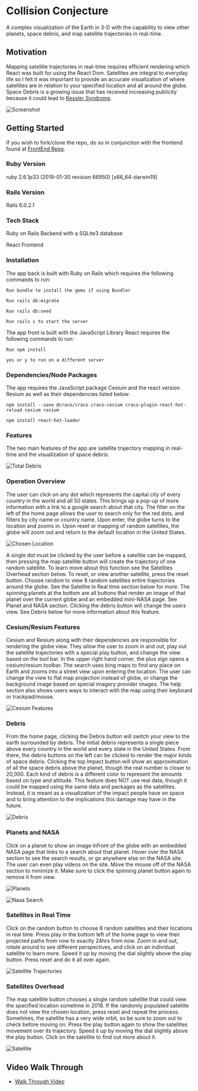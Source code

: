 # Collision Conjecture

A complex visualization of the Earth in 3-D with the capability to view other planets, space debris, and map satellite trajectories in real-time.  

## Motivation

Mapping satellite trajectories in real-time requires efficient rendering which React was built for using the React Dom. Satellites are integral to everyday life so I felt it was important to provide an accurate visualization of where satellites are in relation to your specified location and all around the globe. Space Debris is a growing issue that has received increasing publicity because it could lead to [Kessler Syndrome](https://www.nasa.gov/centers/wstf/site_tour/remote_hypervelocity_test_laboratory/micrometeoroid_and_orbital_debris.html).  

![Screenshot](home.png)

## Getting Started

If you wish to fork/clone the repo, do so in conjunction with the frontend found at [FrontEnd Repo](https://github.com/miriamgrigsby/collision-conjecture-front). 

### Ruby Version 

ruby 2.6.1p33 (2019-01-30 revision 66950) [x86_64-darwin19]

### Rails Version

Rails 6.0.2.1

### Tech Stack

Ruby on Rails Backend with a SQLite3 database 

React Frontend 

### Installation

The app back is built with Ruby on Rails which requires the following commands to run: 

    Run bundle to install the gems if using Bundler
    
    Run rails db:migrate
    
    Run rails db:seed

    Run rails s to start the server
    
The app front is built with the JavaScript Library React requires the following commands to run: 
    
    Run npm install
    
    yes or y to run on a different server 
    
### Dependencies/Node Packages

The app requires the JavaScript package Cesium and the react version Resium as well as their dependencies listed below: 

    npm install --save @craco/craco craco-cesium craco-plugin-react-hot-reload cesium resium
    
    npm install react-hot-loader
    
### Features

The two main features of the app are satellite trajectory mapping in real-time and the visualization of space debris. 

![Total Debris](allDebris.png)

### Operation Overview

The user can click on any dot which represents the capital city of every country in the world and all 50 states. This brings up a pop-up of more information with a link to a google search about that city. The filter on the left of the home page allows the user to search only for the red dots, and filters by city name or country name. Upon enter, the globe turns to the location and zooms in. Upon reset or mapping of random satellites, the globe will zoom out and return to the default location in the United States. 

![Chosen Location](filter.png)

A single dot must be clicked by the user before a satellite can be mapped, then pressing the map satellite button will create the trajectory of one random satellite. To learn move about this function see the Satellites Overhead section below. To reset, or view another satellite, press the reset button. Choose random to view 8 random satellites entire trajectories around the globe. See the Satellite in Real time section below for more. The spinning planets at the bottom are all buttons that render an image of that planet over the current globe and an embedded mini-NASA page. See Planet and NASA section. Clicking the debris button will change the users view. See Debris below for more information about this feature. 

### Cesium/Resium Features

Cesium and Resium along with their dependencies are responsible for rendering the globe view. They allow the user to zoom in and out, play out the satellite trajectories with a special play button, and change the view based on the tool bar. In the upper right hand corner, the plus sign opens a cesium/resium toolbar. The search uses bing maps to find any place on Earth and zooms into a street view upon entering the location. The user can change the view to flat map projection instead of globe, or change the background image based on special imagery provider images. The help section also shows users ways to interact with the map using their keyboard or trackpad/mouse.

![Cesium Features](cesiumFeatures.png)

### Debris
    
From the home page, clicking the Debris button will switch your view to the earth surrounded by debris. The initial debris represents a single piece above every country in the world and every state in the United States. From there, the debris buttons on the left can be clicked to render the major kinds of space debris. Clicking the top Impact button will show an approximation of all the space debris above the planet, though the real number is closer to 20,000. Each kind of debris is a different color to represent the amounts based on type and altitude. This feature does NOT use real data, though it could be mapped using the same data and packages as the satellites. Instead, it is meant as a visualization of the impact people have on space and to bring attention to the implications this damage may have in the future. 

![Debris](debris.png)

### Planets and NASA

Click on a planet to show an image infront of the globe with an embedded NASA page that links to a search about that planet. Hover over the NASA section to see the search results, or go anywhere else on the NASA site. The user can even play videos on the site. Move the mouse off of the NASA section to minimize it. Make sure to click the spinning planet button again to remove it from view. 

![Planets](planets.png)

![Nasa Search](nasa.png)

### Satellites in Real Time

Click on the random button to choose 8 random satellites and their locations in real time. Press play in the bottom left of the home page to view their projected paths from now to exactly 24hrs from now. Zoom in and out, rotate around to see different perspectives, and click on an individual satellite to learn more. Speed it up by moving the dial slightly above the play button. Press reset and do it all over again. 

![Satellite Trajectories](allSatellites.png)

### Satellites Overhead

The map satellite button chooses a single random satellite that could view the specified location sometime in 2018. If the randomly populated satellite does not view the chosen location, press reset and repeat the process. Sometimes, the satellite has a very wide orbit, so be sure to zoom out to check before moving on. Press the play button again to show the satellites movement over its trajectory. Speed it up by moving the dial slightly above the play button. Click on the satellite to find out more about it. 

![Satellite](mapsatellite.png)

## Video Walk Through

* [Walk Through Video](https://www.youtube.com/watch?v=_EJAylseR3s)
